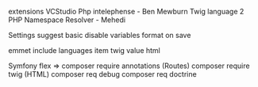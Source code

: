 extensions VCStudio
Php intelephense - Ben Mewburn
Twig language 2
PHP Namespace Resolver - Mehedi

Settings
suggest basic disable variables
format on save

emmet include languages
item twig value html

Symfony flex => composer require annotations (Routes)
                composer require twig (HTML)
                composer req debug
                composer req doctrine
